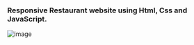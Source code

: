 ### Responsive Restaurant website using Html, Css and JavaScript.


![image](https://user-images.githubusercontent.com/91489001/188320769-0f13c7ce-13a0-4759-a9ff-cbf1193397a9.png)



